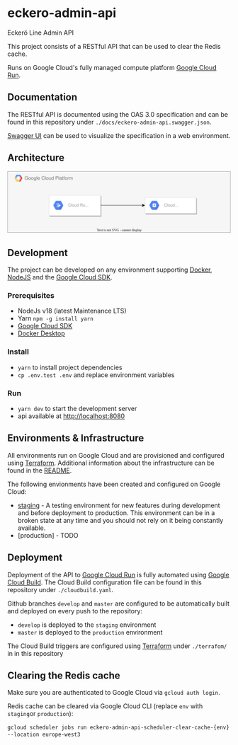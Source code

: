 # eckero-admin-api

Eckerö Line Admin API

This project consists of a RESTful API that can be used to clear the Redis cache.

Runs on Google Cloud's fully managed compute platform [Google Cloud Run](https://cloud.google.com/run).

## Documentation

The RESTful API is documented using the OAS 3.0 specification and can be found in this repository under `./docs/eckero-admin-api.swagger.json`.

[Swagger UI](https://swagger.io/tools/swagger-ui/) can be used to visualize the specification in a web environment.

## Architecture

![architecture diagram](docs/eckero-admin-api.svg)

## Development

The project can be developed on any environment supporting [Docker](https://www.docker.com/), [NodeJS](https://nodejs.org/) and the [Google Cloud SDK](https://cloud.google.com/sdk/gcloud).

### Prerequisites

- NodeJs v18 (latest Maintenance LTS)
- Yarn `npm -g install yarn`
- [Google Cloud SDK](https://cloud.google.com/sdk/gcloud)
- [Docker Desktop](https://www.docker.com/products/docker-desktop)

### Install

- `yarn` to install project dependencies
- `cp .env.test .env` and replace environment variables

### Run

- `yarn dev` to start the development server
- api available at [http://localhost:8080](http://localhost:8080)

## Environments & Infrastructure

All environments run on Google Cloud and are provisioned and configured using [Terraform](https://www.terraform.io/).
Additional information about the infrastructure can be found in the [README](terraform/README.md).

The following envionments have been created and configured on Google Cloud:

- [staging](https://eckero-admin-api-staging-ds55qghzsq-lz.a.run.app/) - A testing environment for new features during development and before deployment to production. This environment can be in a broken state at any time and you should not rely on it being constantly available.
- [production] - TODO

## Deployment

Deployment of the API to [Google Cloud Run](https://cloud.google.com/run) is fully automated using [Google Cloud Build](https://cloud.google.com/cloud-build). The Cloud Build configuration file can be found in this repository under `./cloudbuild.yaml`.

Github branches `develop` and `master` are configured to be automatically built and deployed on every push to the repository:

- `develop` is deployed to the `staging` environment
- `master` is deployed to the `production` environment

The Cloud Build triggers are configured using [Terraform](https://www.terraform.io/) under `./terrafom/` in in this repository

## Clearing the Redis cache

Make sure you are authenticated to Google Cloud via `gcloud auth login`.

Redis cache can be cleared via Google Cloud CLI (replace `env` with `staging`or `production`):

```[bash]
gcloud scheduler jobs run eckero-admin-api-scheduler-clear-cache-{env} --location europe-west3
```
